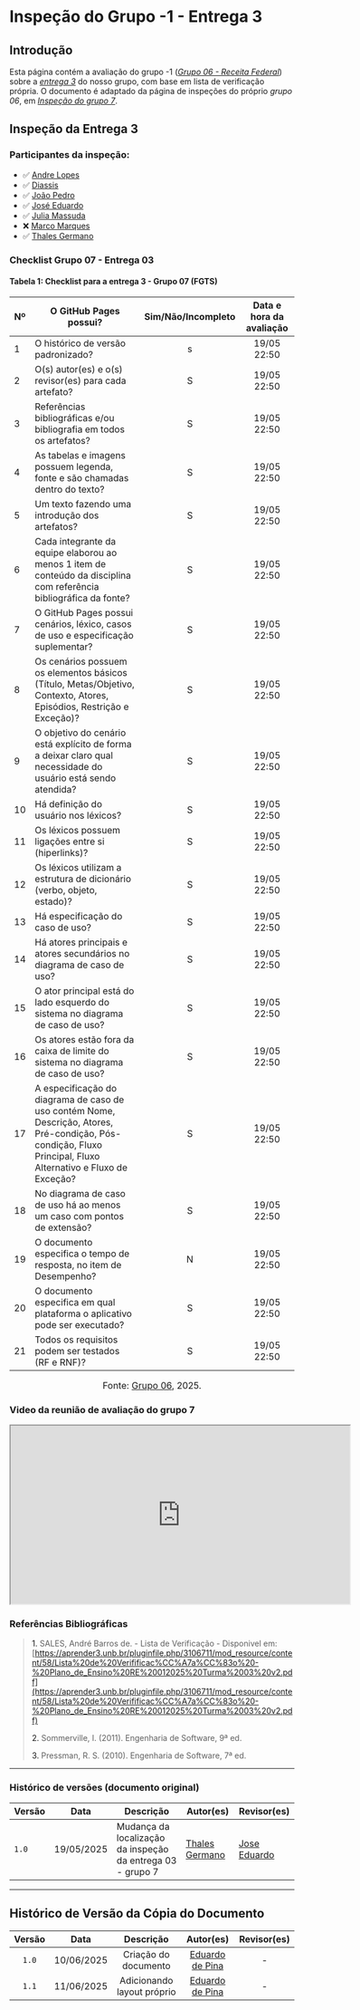 # Inspeção do Grupo -1 - Entrega 3

## Introdução

Esta página contém a avaliação do grupo -1 ([*Grupo 06 - Receita Federal*](https://github.com/Requisitos-de-Software/2025.1-ReceitaFederal)) sobre a [*entrega 3*](https://requisitos-de-software.github.io/2025.1-FGTS/Entregas/Entrega-3/) do nosso grupo, com base em lista de verificação própria. O documento é adaptado da página de inspeções do próprio *grupo 06*, em [*Inspeção do grupo 7*](https://requisitos-de-software.github.io/2025.1-ReceitaFederal/inspecao/entrega03/inspecao-grupo7-3/).

## Inspeção da Entrega 3

### Participantes da inspeção: 

- ✅ [Andre Lopes](https://github.com/andrewslopes)
- ✅ [Diassis](https://github.com/Diaxiz)
- ✅ [João Pedro](https://github.com/JpRodrigues2)
- ✅ [José Eduardo](https://github.com/jevprado)
- ✅ [Julia Massuda](https://github.com/JuliaReis18)
- ❌ [Marco Marques](https://github.com/marcomarquesdc)
- ✅ [Thales Germano](https://github.com/thalesgvl)


### Checklist Grupo 07 - Entrega 03

#### Tabela 1: Checklist para a entrega 3 - Grupo 07 (FGTS)  

| Nº | O GitHub Pages possui? | Sim/Não/Incompleto | Data e hora da avaliação |
|----|-------------------------|:------------------:|:------------------------:|
| 1  | O histórico de versão padronizado? |  s | 19/05 22:50  |
| 2  | O(s) autor(es) e o(s) revisor(es) para cada artefato? | S  | 19/05 22:50  |
| 3  | Referências bibliográficas e/ou bibliografia em todos os artefatos? | S  | 19/05 22:50  |
| 4  | As tabelas e imagens possuem legenda, fonte e são chamadas dentro do texto? | S  | 19/05 22:50 |
| 5  | Um texto fazendo uma introdução dos artefatos? | S  |  19/05 22:50 |
| 6  | Cada integrante da equipe elaborou ao menos 1 item de conteúdo da disciplina com referência bibliográfica da fonte? | S  |  19/05 22:50|
| 7  | O GitHub Pages possui cenários, léxico, casos de uso e especificação suplementar? | S  |  19/05 22:50|
| 8  | Os cenários possuem os elementos básicos (Título, Metas/Objetivo, Contexto, Atores, Episódios, Restrição e Exceção)? |  S |  19/05 22:50|
| 9  | O objetivo do cenário está explícito de forma a deixar claro qual necessidade do usuário está sendo atendida? | S  | 19/05 22:50  |
| 10 | Há definição do usuário nos léxicos? | S  |  19/05 22:50 |
| 11 | Os léxicos possuem ligações entre si (hiperlinks)? | S  | 19/05 22:50  |
| 12 | Os léxicos utilizam a estrutura de dicionário (verbo, objeto, estado)? | S  |  19/05 22:50 |
| 13 | Há especificação do caso de uso? | S  | 19/05 22:50  |
| 14 | Há atores principais e atores secundários no diagrama de caso de uso? | S  |  19/05 22:50 |
| 15 | O ator principal está do lado esquerdo do sistema no diagrama de caso de uso? |  S |  19/05 22:50 |
| 16 | Os atores estão fora da caixa de limite do sistema no diagrama de caso de uso? | S  |  19/05 22:50 |
| 17 | A especificação do diagrama de caso de uso contém Nome, Descrição, Atores, Pré-condição, Pós-condição, Fluxo Principal, Fluxo Alternativo e Fluxo de Exceção? |  S |  19/05 22:50 |
| 18 | No diagrama de caso de uso há ao menos um caso com pontos de extensão? | S  | 19/05 22:50 |
| 19 | O documento especifica o tempo de resposta, no item de Desempenho? |  N |  19/05 22:50 |
| 20 | O documento especifica em qual plataforma o aplicativo pode ser executado? |  S |  19/05 22:50 |
| 21 | Todos os requisitos podem ser testados (RF e RNF)? | S  |  19/05 22:50 |

<font size="3"><p style="text-align: center">Fonte: [Grupo 06](https://requisitos-de-software.github.io/2025.1-ReceitaFederal/#membros-da-equipe), 2025.</p></font>

### Video da reunião de avaliação do grupo 7

<iframe width="600" height="315"
        src="https://www.youtube.com/embed/UOYmraWZnn4" 
        title="YouTube video player"
        allow="accelerometer; autoplay; clipboard-write; encrypted-media; gyroscope; picture-in-picture; web-share"
        allowfullscreen>
</iframe>

### Referências Bibliográficas 

> <a>1.</a> SALES, André Barros de. - Lista de Verificação - Disponivel em: [https://aprender3.unb.br/pluginfile.php/3106711/mod_resource/content/58/Lista%20de%20Verifificac%CC%A7a%CC%83o%20-%20Plano_de_Ensino%20RE%20012025%20Turma%2003%20v2.pdf](https://aprender3.unb.br/pluginfile.php/3106711/mod_resource/content/58/Lista%20de%20Verifificac%CC%A7a%CC%83o%20-%20Plano_de_Ensino%20RE%20012025%20Turma%2003%20v2.pdf)
>
> <a>2.</a> Sommerville, I. (2011). Engenharia de Software, 9ª ed.
>
> <a>3.</a> Pressman, R. S. (2010). Engenharia de Software, 7ª ed.
>

---

### Histórico de versões (documento original)
Versão |   Data  | Descrição | Autor(es) | Revisor(es)
------ | ---- | ------ | ---------- | ----------
`1.0` | 19/05/2025 | Mudança da localização da inspeção da entrega 03 - grupo 7 | [Thales Germano](https://github.com/thalesgvl) | [Jose Eduardo](https://github.com/jevprado)|



---

## Histórico de Versão da Cópia do Documento

| Versão | Data | Descrição | Autor(es) | Revisor(es) |
| :-: | :-: | :-: | :-: | :-: |
| `1.0` | 10/06/2025 | Criação do documento | [Eduardo de Pina](https://github.com/eduardodpms) | - |
| `1.1` | 11/06/2025 | Adicionando layout próprio | [Eduardo de Pina](https://github.com/eduardodpms) | - |
